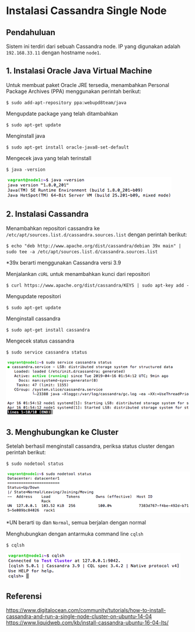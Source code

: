 # Instalasi Cassandra Single Node

## Pendahuluan
Sistem ini terdiri dari sebuah Cassandra node. IP yang digunakan adalah ```192.168.33.11``` dengan hostname ```node1```.

## 1. Instalasi Oracle Java Virtual Machine
Untuk membuat paket Oracle JRE tersedia, menambahkan Personal Package Archives (PPA) menggunakan perintah berikut:
```
$ sudo add-apt-repository ppa:webupd8team/java
```
Mengupdate package yang telah ditambahkan
```
$ sudo apt-get update
```
Menginstall java
```
$ sudo apt-get install oracle-java8-set-default
```
Mengecek java yang telah terinstall
```
$ java -version
```
![java1](screenshot/java1.png)

## 2. Instalasi Cassandra
Menambahkan repositori cassandra ke ```/etc/apt/sources.list.d/cassandra.sources.list``` dengan perintah berikut:
```
$ echo "deb http://www.apache.org/dist/cassandra/debian 39x main" | sudo tee -a /etc/apt/sources.list.d/cassandra.sources.list
```
*39x berarti menggunakan Cassandra versi 3.9

Menjalankan ```cURL``` untuk menambahkan kunci dari repositori
```
$ curl https://www.apache.org/dist/cassandra/KEYS | sudo apt-key add -
```
Mengupdate repositori
```
$ sudo apt-get update
```
Menginstall cassandra
```
$ sudo apt-get install cassandra
```
Mengecek status cassandra
```
$ sudo service cassandra status
```
![cass1](screenshot/cass1.png)

## 3. Menghubungkan ke Cluster
Setelah berhasil menginstall cassandra, periksa status cluster dengan perintah berikut:
```
$ sudo nodetool status
```
![node1](screenshot/node1.png)

*UN berarti ```Up``` dan ```Normal```, semua berjalan dengan normal

Menghubungkan dengan antarmuka command line ```cqlsh```
```
$ cqlsh
```
![cqlsh1](screenshot/cqlsh1.png)

## Referensi
https://www.digitalocean.com/community/tutorials/how-to-install-cassandra-and-run-a-single-node-cluster-on-ubuntu-14-04
https://www.liquidweb.com/kb/install-cassandra-ubuntu-16-04-lts/
